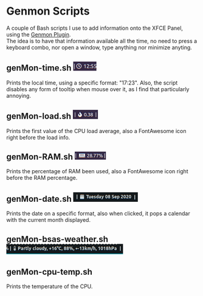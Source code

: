 # Genmon Scripts

A couple of Bash scripts I use to add information onto the XFCE Panel, using the [Genmon Plugin](https://docs.xfce.org/panel-plugins/xfce4-genmon-plugin).  
The idea is to have that information available all the time, no need to press a keyboard combo, nor open a window, type anything nor minimize anyting.


## genMon-time.sh ![genMon-time.sh on the XFCE Panel](Pics/genMon-time.sh.png)

Prints the local time, using a specific format: "17:23". Also, the script disables any form of tooltip when mouse over it, as I find that particularly annoying.

## genMon-load.sh ![genMon-load.sh on the XFCE Panel](Pics/genMon-load.sh.png)

Prints the first value of the CPU load average, also a FontAwesome icon right before the load info.

## genMon-RAM.sh ![genMon-RAM.sh on the XFCE Panel](Pics/genMon-RAM.sh.png)

Prints the percentage of RAM been used, also a FontAwesome icon right before the RAM percentage.

## genMon-date.sh ![genMon-date.sh on the XFCE Panel](Pics/genMon-date.sh.png)

Prints the date on a specific format, also when clicked, it pops a calendar with the current month displayed.

## genMon-bsas-weather.sh ![genMon-bsas-weather.sh on the XFCE Panel](Pics/genMon-bsas-weather.sh.png)


## genMon-cpu-temp.sh

Prints the temperature of the CPU.

